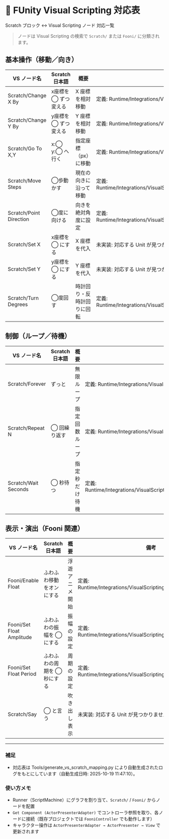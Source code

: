 # 🧩 FUnity Visual Scripting 対応表
Scratch ブロック ↔ Visual Scripting ノード 対応一覧

> ノードは Visual Scripting の検索で `Scratch/` または `Fooni/` に分類されます。

## 基本操作（移動／向き）

| VS ノード名 | Scratch 日本語 | 概要 | 備考 |
|---|---|---|---|
| Scratch/Change X By | x座標を ◯ ずつ変える | X 座標を相対移動 | 定義: Runtime/Integrations/VisualScripting/Units/ScratchUnits/PositionUnits.cs |
| Scratch/Change Y By | y座標を ◯ ずつ変える | Y 座標を相対移動 | 定義: Runtime/Integrations/VisualScripting/Units/ScratchUnits/PositionUnits.cs |
| Scratch/Go To X,Y | x:◯ y:◯ へ行く | 指定座標（px）に移動 | 定義: Runtime/Integrations/VisualScripting/Units/ScratchUnits/PositionUnits.cs |
| Scratch/Move Steps | ◯歩動かす | 現在の向きに沿って移動 | 定義: Runtime/Integrations/VisualScripting/Units/ScratchUnits/MoveStepsUnit.cs |
| Scratch/Point Direction | ◯度に向ける | 向きを絶対角度に設定 | 定義: Runtime/Integrations/VisualScripting/Units/ScratchUnits/TurnAndPointUnits.cs |
| Scratch/Set X | x座標を ◯ にする | X 座標を代入 | 未実装: 対応する Unit が見つかりません |
| Scratch/Set Y | y座標を ◯ にする | Y 座標を代入 | 未実装: 対応する Unit が見つかりません |
| Scratch/Turn Degrees | ◯度回す | 時計回り・反時計回りに回転 | 定義: Runtime/Integrations/VisualScripting/Units/ScratchUnits/TurnAndPointUnits.cs |

## 制御（ループ／待機）

| VS ノード名 | Scratch 日本語 | 概要 | 備考 |
|---|---|---|---|
| Scratch/Forever | ずっと | 無限ループ | 定義: Runtime/Integrations/VisualScripting/Units/ScratchUnits/LoopUnits.cs |
| Scratch/Repeat N | ◯ 回繰り返す | 指定回数ループ | 定義: Runtime/Integrations/VisualScripting/Units/ScratchUnits/LoopUnits.cs |
| Scratch/Wait Seconds | ◯ 秒待つ | 指定秒だけ待機 | 定義: Runtime/Integrations/VisualScripting/Units/ScratchUnits/WaitSecondsUnit.cs |

## 表示・演出（Fooni 関連）

| VS ノード名 | Scratch 日本語 | 概要 | 備考 |
|---|---|---|---|
| Fooni/Enable Float | ふわふわ移動をオンにする | 浮遊アニメ開始 | 定義: Runtime/Integrations/VisualScripting/Units/FooniFloatUnits.cs |
| Fooni/Set Float Amplitude | ふわふわの振幅を ◯ にする | 振幅の設定 | 定義: Runtime/Integrations/VisualScripting/Units/FooniFloatUnits.cs |
| Fooni/Set Float Period | ふわふわの周期を ◯ 秒にする | 周期の設定 | 定義: Runtime/Integrations/VisualScripting/Units/FooniFloatUnits.cs |
| Scratch/Say | ◯ と言う | 吹き出し表示 | 未実装: 対応する Unit が見つかりません |

---
### 補足
- 対応表は Tools/generate_vs_scratch_mapping.py により自動生成されたログをもとにしています（自動生成日時: 2025-10-19 11:47:10）。

### 使い方メモ
- Runner（ScriptMachine）にグラフを割り当て、`Scratch/` / `Fooni/` からノードを配置
- `Get Component (ActorPresenterAdapter)` でコントローラ参照を取り、各ノードに接続（既存プロジェクトでは `FooniController` でも動作します）
- キャラクター操作は `ActorPresenterAdapter → ActorPresenter → View` で更新されます
